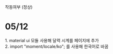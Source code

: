 작동여부 (정상)
<h1>05/12</h1> 
1. material ui 모듈 사용해 달력 시계를 페이지에 추가 <br>
2. import "moment/locale/ko"; 를 사용해 한국어로 바꿈

